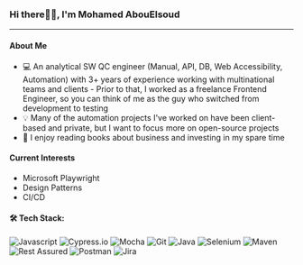 ### Hi there👋🏻, I'm Mohamed AbouElsoud
---
#### About Me
- 💻 An analytical SW QC engineer (Manual, API, DB, Web Accessibility, Automation) with 3+ years of experience working with multinational teams and clients - Prior to that, I worked as a freelance Frontend Engineer, so you can think of me as the guy who switched from development to testing
- 💡 Many of the automation projects I've worked on have been client-based and private, but I want to focus more on open-source projects
- 📖 I enjoy reading books about business and investing in my spare time

#### Current Interests
- Microsoft Playwright
- Design Patterns
- CI/CD

#### 🛠 Tech Stack:
![Javascript](https://img.shields.io/badge/Javascript-F7DF1E?style=for-the-badge&logo=javascript&logoColor=000000)
![Cypress.io](https://img.shields.io/badge/Cypress.io-17202C?style=for-the-badge&logo=cypress)
![Mocha](https://img.shields.io/badge/mocha-8D6748?style=for-the-badge&logo=mocha&logoColor=ffffff)
![Git](https://img.shields.io/badge/git-F05032?style=for-the-badge&logo=git&link=http://right&logoColor=ffffff)
![Java](https://img.shields.io/badge/java-007396?style=for-the-badge&logo=java&logoColor=ffffff)
![Selenium](https://img.shields.io/badge/selenium-43B02A?style=for-the-badge&logo=selenium&logoColor=ffffff)
![Maven](https://img.shields.io/badge/Maven-C71A36?style=for-the-badge)
![Rest Assured](https://img.shields.io/badge/Rest%20Assured-53A318?style=for-the-badge&logo=rest%20assured&logoColor=ffffff)
![Postman](https://img.shields.io/badge/postman-FF6C37?style=for-the-badge&logo=postman&logoColor=ffffff)
![Jira](https://img.shields.io/badge/jira-0052CC?style=for-the-badge&logo=jira&logoColor=ffffff)
